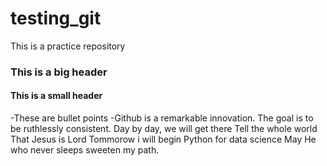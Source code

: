 # testing_git
This is a practice repository
### This is a big header
#### This is a small header
-These are bullet points
-Github is a remarkable innovation.
The goal is to be ruthlessly consistent.
Day by day, we will get there
Tell the whole world 
That Jesus is Lord
Tommorow i will begin
Python for data science
May He who never sleeps sweeten my path.
